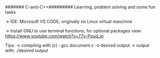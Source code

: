 ####### C-and-C++#########
Learning, problem solving and some fun tasks

-> IDE: Microsoft VS CODE; originally on Linux virtual maschine

-> Install GNU to use terminal functions, for optional packages view: https://www.youtube.com/watch?v=77v-Poud_io


Tips: 
-> compiling with (c) : gcc document.c -o desired output
-> output with: ./desired output
